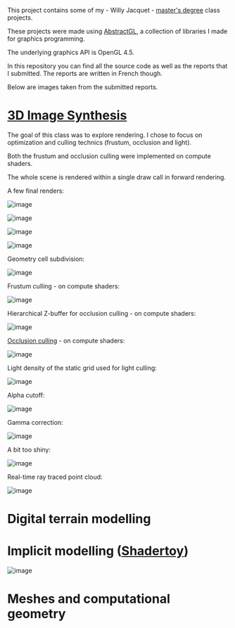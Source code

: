This project contains some of my - Willy Jacquet - [master's degree](http://master-info.univ-lyon1.fr/ID3D/) class projects.

These projects were made using [AbstractGL](https://github.com/the-last-willy/abstractgl), a collection of libraries I made for graphics programming.

The underlying graphics API is OpenGL 4.5.

In this repository you can find all the source code as well as the reports that I submitted.
The reports are written in French though.

Below are images taken from the submitted reports.

# [3D Image Synthesis](3d_image_synthesis.pdf)

The goal of this class was to explore rendering.
I chose to focus on optimization and culling technics (frustum, occlusion and light).

Both the frustum and occlusion culling were implemented on compute shaders.

The whole scene is rendered within a single draw call in forward rendering.

A few final renders:

![image](https://user-images.githubusercontent.com/84744335/168464198-9928b0e7-3b35-4b49-a329-32d24c28ed41.png)

![image](https://user-images.githubusercontent.com/84744335/168464043-89e80def-a181-4148-aea6-34f64d1c2741.png)

![image](https://user-images.githubusercontent.com/84744335/168464084-923a883f-0886-40bf-b4df-9ca4b35176df.png)

![image](https://user-images.githubusercontent.com/84744335/168464101-b7456d01-3c29-43e6-a37e-f8e9734b5ff4.png)

Geometry cell subdivision:

![image](https://user-images.githubusercontent.com/84744335/168464693-e5a24339-844f-4f3a-b8fc-2bacc52bf1fd.png)

Frustum culling - on compute shaders:

![image](https://user-images.githubusercontent.com/84744335/168464647-f1de5eab-3dfb-4781-bd2a-e434e1bb6e19.png)

Hierarchical Z-buffer for occlusion culling - on compute shaders:

![image](https://user-images.githubusercontent.com/84744335/168464436-c44204bf-5818-4dfb-aab3-b895cf591c32.png)

[Occlusion culling](https://blog.selfshadow.com/publications/practical-visibility/) - on compute shaders:

![image](https://user-images.githubusercontent.com/84744335/168464608-b1c1bcda-af47-4457-bfdb-5439b67d4713.png)

Light density of the static grid used for light culling:

![image](https://user-images.githubusercontent.com/84744335/168464298-961a45dc-dcf5-4aa5-ac0a-9fd43d105e28.png)

Alpha cutoff:

![image](https://user-images.githubusercontent.com/84744335/168464232-7c97d241-e8fb-4b9a-a231-d5a53ab31914.png)

Gamma correction:

![image](https://user-images.githubusercontent.com/84744335/168464217-ebe69382-490f-4150-aa64-3b53829ee6de.png)

A bit too shiny:

![image](https://user-images.githubusercontent.com/84744335/168464259-2058b66e-be0e-429f-890d-8f3f4f25d8b0.png)

Real-time ray traced point cloud:

![image](https://user-images.githubusercontent.com/84744335/168463970-7191923d-cc10-45c8-87b8-5d57e6587e74.png)

# Digital terrain modelling

# Implicit modelling ([Shadertoy](https://www.shadertoy.com/view/sd3XWX))

![image](https://user-images.githubusercontent.com/84744335/168463849-608fc122-2301-4456-93f5-f14e2005bf9f.png)

# Meshes and computational geometry
